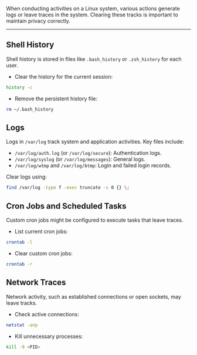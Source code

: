 When conducting activities on a Linux system, various actions generate logs or leave traces in the system. Clearing these tracks is important to maintain privacy correctly.


---

## Shell History

Shell history is stored in files like `.bash_history` or `.zsh_history` for each user.

- Clear the history for the current session:
```bash
history -c
```

- Remove the persistent history file:
```bash
rm ~/.bash_history
```

## Logs

Logs in `/var/log` track system and application activities. Key files include:

- `/var/log/auth.log` (or `/var/log/secure`): Authentication logs.
- `/var/log/syslog` (or `/var/log/messages`): General logs.
- `/var/log/wtmp` and `/var/log/btmp`: Login and failed login records.

Clear logs using:
```bash
find /var/log -type f -exec truncate -s 0 {} \;
```

## Cron Jobs and Scheduled Tasks

Custom cron jobs might be configured to execute tasks that leave traces.

- List current cron jobs:
```bash
crontab -l
```

- Clear custom cron jobs:
```bash
crontab -r
```

## Network Traces

Network activity, such as established connections or open sockets, may leave tracks.

- Check active connections:
```bash
netstat -anp
```

- Kill unnecessary processes:
```bash
kill -9 <PID>

```

